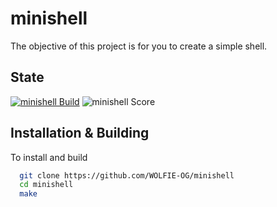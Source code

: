 # minishell

The objective of this project is for you to create a simple shell. 

## State

[![minishell Build](https://img.shields.io/github/actions/workflow/status/WOLFIE-OG/minishell/makefile.yml?style=for-the-badge)](https://github.com/WOLFIE-OG/minishell/actions/workflows/makefile.yml) ![minishell Score](https://img.shields.io/badge/Score-Na-grey?style=for-the-badge)

## Installation & Building

To install and build

```bash
  git clone https://github.com/WOLFIE-OG/minishell
  cd minishell
  make
```
    
